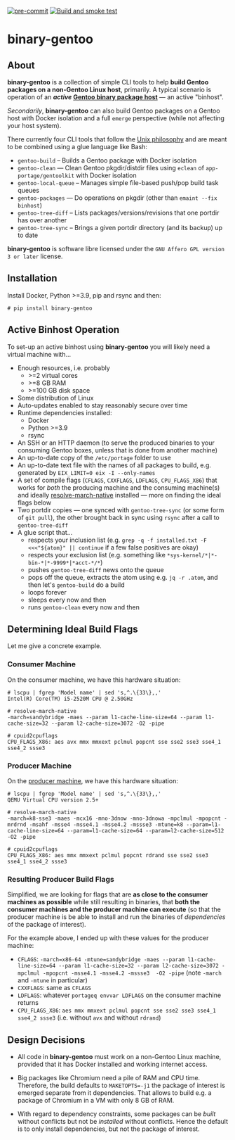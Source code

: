 [![pre-commit](https://img.shields.io/badge/pre--commit-enabled-brightgreen?logo=pre-commit)](https://github.com/pre-commit/pre-commit)
[![Build and smoke test](https://github.com/hartwork/binary-gentoo/actions/workflows/smoke_test.yml/badge.svg)](https://github.com/hartwork/binary-gentoo/actions/workflows/smoke_test.yml)

# binary-gentoo

## About

**binary-gentoo**
is a collection of
simple
CLI tools
to help **build Gentoo packages on a non-Gentoo Linux host**, primarily.
A typical scenario is operation of an
**_active_ [Gentoo binary package host](https://wiki.gentoo.org/wiki/Binary_package_guide#Setting_up_a_binary_package_host)**
 — an active "binhost".

*Secondarily*, **binary-gentoo** can also build Gentoo packages on a Gentoo host
with Docker isolation and a full `emerge` perspective
(while not affecting your host system).

There currently four CLI tools
that follow the [Unix philosophy](https://en.wikipedia.org/wiki/Unix_philosophy)
and are meant to be combined using a glue language like Bash:

- `gentoo-build` – Builds a Gentoo package with Docker isolation
- `gentoo-clean` — Clean Gentoo pkgdir/distdir files using `eclean` of `app-portage/gentoolkit` with Docker isolation
- `gentoo-local-queue` – Manages simple file-based push/pop build task queues
- `gentoo-packages` — Do operations on pkgdir (other than `emaint --fix binhost`)
- `gentoo-tree-diff` – Lists packages/versions/revisions that one portdir has over another
- `gentoo-tree-sync` – Brings a given portdir directory (and its backup) up to date

**binary-gentoo**
is software libre licensed under the `GNU Affero GPL version 3 or later` license.


## Installation

Install Docker, Python >=3.9, pip and rsync and then:

```console
# pip install binary-gentoo
```


## Active Binhost Operation

To set-up an active binhost using **binary-gentoo** you will likely need
a virtual machine with…

- Enough resources, i.e. probably
  - []()>=2 virtual cores
  - []()>=8 GB RAM
  - []()>=100 GB disk space
- Some distribution of Linux
- Auto-updates enabled to stay reasonably secure over time
- Runtime dependencies installed:
  - Docker
  - Python >=3.9
  - rsync
- An SSH or an HTTP daemon
  (to serve the produced binaries to your consuming Gentoo boxes,
  unless that is done from another machine)
- An up-to-date copy of the `/etc/portage` folder to use
- An up-to-date text file with the names of all packages to build,
  e.g. generated by `EIX_LIMIT=0 eix -I --only-names`
- A set of compile flags (`CFLAGS`, `CXXFLAGS`, `LDFLAGS`, `CPU_FLAGS_X86`)
  that works for *both* the producing machine and the consuming machine(s)
  and ideally [resolve-march-native](https://github.com/hartwork/resolve-march-native)
  installed — more on finding the ideal flags below
- Two portdir copies — one synced with `gentoo-tree-sync` (or some form of `git pull`),
  the other brought back in sync using `rsync` after a call to `gentoo-tree-diff`
- A glue script that…
  - respects your inclusion list
    (e.g. `grep -q -f installed.txt -F <<<"${atom}" || continue`
    if a few false positives are okay)
  - respects your exclusion list
    (e.g. something like `*sys-kernel/*|*-bin-*|*-9999*|*acct-*/*`)
  - pushes `gentoo-tree-diff` news onto the queue
  - pops off the queue,
    extracts the atom using e.g. `jq -r .atom`,
    and then let's `gentoo-build` do a build
  - loops forever
  - sleeps every now and then
  - runs `gentoo-clean` every now and then


## Determining Ideal Build Flags

Let me give a concrete example.


### Consumer Machine

On the consumer machine, we have this hardware situation:

```console
# lscpu | fgrep 'Model name' | sed 's,^.\{33\},,'
Intel(R) Core(TM) i5-2520M CPU @ 2.50GHz

# resolve-march-native
-march=sandybridge -maes --param l1-cache-line-size=64 --param l1-cache-size=32 --param l2-cache-size=3072 -O2 -pipe

# cpuid2cpuflags
CPU_FLAGS_X86: aes avx mmx mmxext pclmul popcnt sse sse2 sse3 sse4_1 sse4_2 ssse3
```


### Producer Machine

On the [producer machine](https://www.netcup.de/bestellen/produkt.php?produkt=2554),
we have this hardware situation:

```console
# lscpu | fgrep 'Model name' | sed 's,^.\{33\},,'
QEMU Virtual CPU version 2.5+

# resolve-march-native
-march=k8-sse3 -maes -mcx16 -mno-3dnow -mno-3dnowa -mpclmul -mpopcnt -mrdrnd -msahf -msse4 -msse4.1 -msse4.2 -mssse3 -mtune=k8 --param=l1-cache-line-size=64 --param=l1-cache-size=64 --param=l2-cache-size=512 -O2 -pipe

# cpuid2cpuflags
CPU_FLAGS_X86: aes mmx mmxext pclmul popcnt rdrand sse sse2 sse3 sse4_1 sse4_2 ssse3
```


### Resulting Producer Build Flags


Simplified, we are looking for flags
that are **as close to the consumer machines as possible**
while still resulting in binaries,
that **both the consumer machines and the producer machine can execute**
(so that the producer machine is be able to install and run the binaries of *dependencies* of the package of interest).

For the example above, I ended up with these values for the producer machine:

- `CFLAGS`: `-march=x86-64 -mtune=sandybridge -maes --param l1-cache-line-size=64 --param l1-cache-size=32 --param l2-cache-size=3072 -mpclmul -mpopcnt -msse4.1 -msse4.2 -mssse3  -O2 -pipe` (note `-march` and `-mtune` in particular)
- `CXXFLAGS`: same as `CFLAGS`
- `LDFLAGS`: whatever `portageq envvar LDFLAGS` on the consumer machine returns
- `CPU_FLAGS_X86`: `aes mmx mmxext pclmul popcnt sse sse2 sse3 sse4_1 sse4_2 ssse3` (i.e. without `avx` and without `rdrand`)


## Design Decisions

- All code in **binary-gentoo** must work on a non-Gentoo Linux machine,
  provided that it has Docker installed and working internet access.

- Big packages like Chromium need a pile of RAM and CPU time.
  Therefore, the build defaults to `MAKETOPTS=-j1`
  the package of interest is emerged separate from it dependencies.
  That allows to build e.g. a package of Chromium in a VM with only 8 GB of RAM.

- With regard to dependency constraints,
  some packages can be *built* without conflicts but not be *installed* without conflicts.
  Hence the default is to only install dependencies, but not the package of interest.
